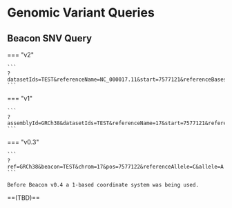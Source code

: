 # Genomic Variant Queries


## Beacon SNV Query 

=== "v2"

	```
	?datasetIds=TEST&referenceName=NC_000017.11&start=7577121&referenceBases=G&alternateBases=A
	```

=== "v1"

	```
	?assemblyId=GRCh38&datasetIds=TEST&referenceName=17&start=7577121&referenceBases=G&alternateBases=A
	```

=== "v0.3"

	```
	?ref=GRCh38&beacon=TEST&chrom=17&pos=7577122&referenceAllele=C&allele=A
	```

	Before Beacon v0.4 a 1-based coordinate system was being used.


==(TBD)==
